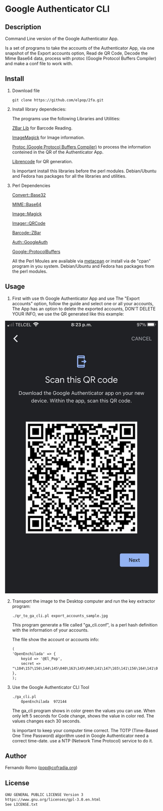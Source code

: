 # Google Authenticator CLI

## Description

Command Line version of the Google Authenticator App.

Is a set of programs to take the accounts of the Authenticator App, via one snapshot of the Export accounts option, Read de QR Code, Decode the Mime Base64 data, process with protoc (Google Protocol Buffers Compiler) and make a conf file to work with.
    
## Install

1. Download file
  
    ```
    git clone https://github.com/elpop/2fa.git
    ```  

2. Install library dependecies:

   The programs use the following Libraries and Utilities:
   
    [ZBar Lib](http://zbar.sourceforge.net) for Barcode Reading.
    
    [ImageMagick](https://imagemagick.org) for Image information.
    
    [Protoc (Google Protocol Buffers Compiler)](https://github.com/protocolbuffers/protobuf#protocol-compiler-installation) to process the information conteined in the QR of the Authenticator App.
    
    [Librencode](https://github.com/fukuchi/libqrencode) for QR generation.
    
    Is important install this libraries before the perl modules. Debian/Ubuntu and Fedora has packages for all the libraries and utilities.

3. Perl Dependencies
    
    [Convert::Base32](https://metacpan.org/pod/Convert::Base32)
    
    [MIME::Base64](https://metacpan.org/pod/MIME::Base64)
    
    [Image::Magick](https://metacpan.org/pod/Image::Magick)
    
    [Imager::QRCode](https://metacpan.org/pod/Imager::QRCode)

    [Barcode::ZBar](https://metacpan.org/pod/Barcode::ZBar)

    [Auth::GoogleAuth](https://metacpan.org/pod/Auth::GoogleAuth)
        
    [Google::ProtocolBuffers](https://metacpan.org/pod/Google::ProtocolBuffers)

    All the Perl Moules are available via [metacpan](https://metacpan.org) or install via de "cpan" program in you system. Debian/Ubuntu and Fedora has packages from the perl modules.
    
## Usage

1. First with use th Google Authenticator App and use The "Export accounts" option, follow the guide and select one or all your accounts, The App has an option to delete the exported accounts, DON'T DELETE YOUR INFO, we use the QR generated like this example:

![](https://github.com/elpop/2fa/blob/main/export_accounts_sample.jpg?raw=true)

2. Transport the image to the Desktop computer and run the key extractor program:

    ```   
    ./qr_to_ga_cli.pl export_accounts_sample.jpg
    ```
    This program generate a file called "ga_cli.conf", is a perl hash definition with the information of your accounts.
    
    The file show the account or accounts info:

    ```
    (
    'OpenEnchilada' => {
        keyid => '@El_Pop',
        secret => "\104\157\156\144\145\040\163\145\040\141\147\165\141\156\164\141\040\166\141\162\141\040\164\145\143\156\157\154\303\263\147\151\143\141" },
    );
    ```
    
3. Use the Google Authenticator CLI Tool

    ```
    ./ga_cli.pl 
        OpenEnchilada  972144
    ```
    
    The ga_cli program shows in color green the values you can use. When only left 5 seconds for Code change, shows the value in color red. The values changes each 30 seconds.
    
    Is important to keep your computer time correct. The TOTP (Time-Based One Time Password) algorithm used in Google Authenticator need a correct time-date. use a NTP (Network Time Protocol) service to do it.
    
## Author

   Fernando Romo (pop@cofradia.org)

## License
     
```
GNU GENERAL PUBLIC LICENSE Version 3
https://www.gnu.org/licenses/gpl-3.0.en.html
See LICENSE.txt
```
